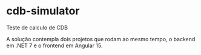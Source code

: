 # cdb-simulator
Teste de calculo de CDB

A solução contempla dois projetos que rodam ao mesmo tempo, o backend em .NET 7 e o frontend em Angular 15.
